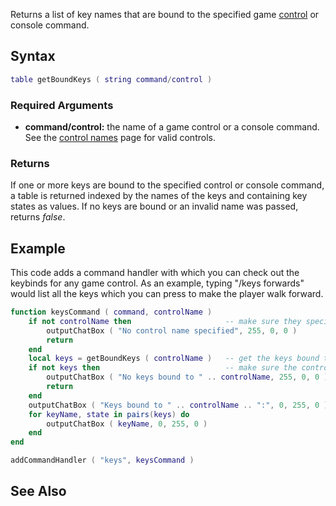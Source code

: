 Returns a list of key names that are bound to the specified game [control](/docs/Control_names.md "wikilink") or console command.

Syntax
------

``` lua
table getBoundKeys ( string command/control )
```

### Required Arguments

-   **command/control:** the name of a game control or a console command. See the [control names](/docs/control_names.md "wikilink") page for valid controls.

### Returns

If one or more keys are bound to the specified control or console command, a table is returned indexed by the names of the keys and containing key states as values. If no keys are bound or an invalid name was passed, returns *false*.

Example
-------

This code adds a command handler with which you can check out the keybinds for any game control. As an example, typing "/keys forwards" would list all the keys which you can press to make the player walk forward.

``` lua
function keysCommand ( command, controlName )
    if not controlName then                     -- make sure they specified a control name
        outputChatBox ( "No control name specified", 255, 0, 0 )
        return
    end
    local keys = getBoundKeys ( controlName )   -- get the keys bound to this control
    if not keys then                            -- make sure the control name is valid and any keys are bound to it
        outputChatBox ( "No keys bound to " .. controlName, 255, 0, 0 )
        return
    end
    outputChatBox ( "Keys bound to " .. controlName .. ":", 0, 255, 0 )
    for keyName, state in pairs(keys) do
        outputChatBox ( keyName, 0, 255, 0 )
    end
end

addCommandHandler ( "keys", keysCommand )
```

See Also
--------
